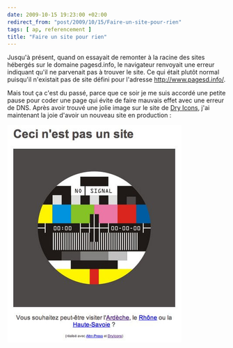 ```yaml
---
date: 2009-10-15 19:23:00 +02:00
redirect_from: "post/2009/10/15/Faire-un-site-pour-rien"
tags: [ ap, referencement ]
title: "Faire un site pour rien"
---
```


Jusqu'à présent, quand on essayait de remonter à la racine des sites
hébergés sur le domaine pagesd.info, le navigateur renvoyait une erreur
indiquant qu'il ne parvenait pas à trouver le site. Ce qui était plutôt normal
puisqu'il n'existait pas de site défini pour l'adresse
http://www.pagesd.info/.

Mais tout ça c'est du passé, parce que ce soir je me suis accordé une petite
pause pour coder une page qui évite de faire mauvais effet avec une erreur de
DNS. Après avoir trouvé une jolie image sur le site de [Dry Icons](http://dryicons.com/), j'ai maintenant la joie
d'avoir un nouveau site en production :

[![Ceci n'est pas un site](/public/2009/no-site.jpg)](http://www.pagesd.info/ "Ceci n'est pas un site")
